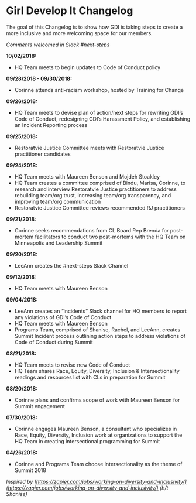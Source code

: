# Girl Develop It Changelog

The goal of this Changelog is to show how GDI is taking steps to create a more inclusive and more welcoming space for our members. 

_Comments welcomed in Slack #next-steps_

**10/02/2018:** 
- HQ Team meets to begin updates to Code of Conduct policy 

**09/28/2018 - 09/30/2018:** 
- Corinne attends anti-racism workshop, hosted by Training for Change

**09/26/2018:**
- HQ Team meets to devise plan of action/next steps for rewriting GDI’s Code of Conduct, redesigning GDI’s Harassment Policy, and establishing an Incident Reporting process

**09/25/2018:** 
- Restoratvie Justice Committee meets with Restoratvie Justice practitioner candidates

**09/24/2018:**
- HQ Team meets with Maureen Benson and Mojdeh Stoakley
- HQ Team creates a committee comprised of Bindu, Marisa, Corinne, to research and interview Restoratvie Justice practitioners to address rebuilding team/org trust, increasing team/org transparency, and improving team/org communication
- Restoratvie Justice Committee reviews recommended RJ practitioners

**09/21/2018:**
- Corinne seeks recommendations from CL Board Rep Brenda for post-mortem facilitators to conduct two post-mortems with the HQ Team on Minneapolis and Leadership Summit

**09/20/2018:**
- LeeAnn creates the #next-steps Slack Channel

**09/12/2018:**
- HQ Team meets with Maureen Benson

**09/04/2018:**
- LeeAnn creates an “incidents” Slack channel for HQ members to report any violations of GDI’s Code of Conduct
- HQ Team meets with Maureen Benson
- Programs Team, comprised of Shanise, Rachel, and LeeAnn, creates Summit Incident process outlining action steps to address violations of Code of Conduct during Summit

**08/21/2018:**
- HQ Team meets to revise new Code of Conduct
- HQ Team shares Race, Equity, Diversity, Inclusion & Intersectionality readings and resources list with CLs in preparation for Summit

**08/20/2018:**
- Corinne plans and confirms scope of work with Maureen Benson for Summit engagement

**07/30/2018:**
- Corinne engages Maureen Benson, a consultant who specializes in Race, Equity, Diversity, Inclusion work at organizations to support the HQ Team in creating intersectional programming for Summit 

**04/26/2018:**
- Corinne and Programs Team choose Intersectionality as the theme of Summit 2018
 
_Inspired by [https://zapier.com/jobs/working-on-diversity-and-inclusivity/](https://zapier.com/jobs/working-on-diversity-and-inclusivity/) (h/t Shanise)_
